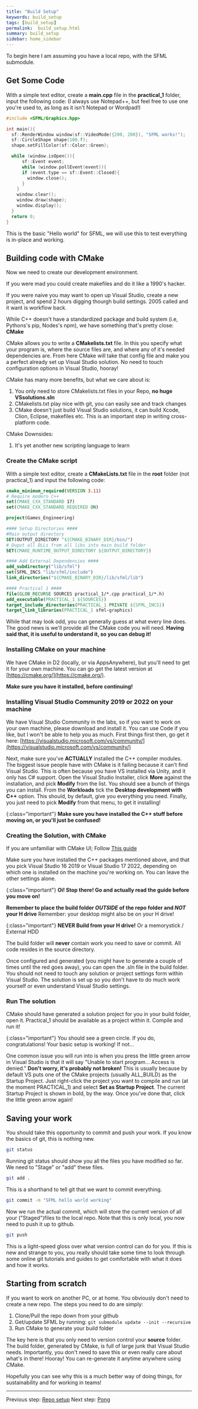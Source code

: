 ```yaml
---
title: "Build Setup"
keywords: build_setup
tags: [build_setup]
permalink:  build_setup.html
summary: build_setup
sidebar: home_sidebar
---
```


To begin here I am assuming you have a local repo, with the SFML submodule.

## Get Some Code
With a simple text editor, create a **main.cpp** file in the **practical_1** folder, input the following code:
(I always use Notepad++, but feel free to use one you're used to, as long as it isn't Notepad or Wordpad!)

```cpp
#include <SFML/Graphics.hpp>

int main(){
  sf::RenderWindow window(sf::VideoMode({200, 200}), "SFML works!");
  sf::CircleShape shape(100.f);
  shape.setFillColor(sf::Color::Green);

  while (window.isOpen()){
      sf::Event event;
      while (window.pollEvent(event)){
      if (event.type == sf::Event::Closed){
        window.close();
      }
    }
    window.clear();
    window.draw(shape);
    window.display();
  }
  return 0;
}
```

This is the basic "Hello world" for SFML, we will use this to test everything is in-place and working.

## Building code with CMake
Now we need to create our development environment. 

If you were mad you could create makefiles and do it like a 1990's hacker. 

If you were naive you may want to open up Visual Studio, create a new project, and spend 2 hours digging thourgh build settings. 2005 called and it want is workflow back.

While C++ doesn't have a standardized package and build system (i.e, Pythons's pip, Nodes's npm), we have something that's pretty close: **CMake**

CMake allows you to write a **CMakelists.txt** file. In this you specify what your program is, where the source files are, and where any of it's needed dependencies are. From here CMake will take that config file and make you a perfect already set up Visual Studio solution. No need to touch configuration options in Visual Studio, hooray!

CMake has many more benefits, but what we care about is:
1. You only need to store CMakelists.txt files in your Repo, __**no huge VSsolutions.sln**__
1. CMakelists.txt play nice with git, you can easily see and track changes
1. CMake doesn't just build Visual Studio solutions, it can build Xcode, Clion, Eclipse, makefiles etc. This is an important step in writing cross-platform code.

CMake Downsides:
1. It's yet another new scripting language to learn


### Create the CMake script
With a simple text editor, create a **CMakeLists.txt** file in the **root** folder (not practical_1) and input the following code:

```CMake
cmake_minimum_required(VERSION 3.11)
# Require modern C++
set(CMAKE_CXX_STANDARD 17)
set(CMAKE_CXX_STANDARD_REQUIRED ON)

project(Games_Engineering)

#### Setup Directories ####
#Main output directory
SET(OUTPUT_DIRECTORY "${CMAKE_BINARY_DIR}/bin/")
# Ouput all DLLs from all libs into main build folder
SET(CMAKE_RUNTIME_OUTPUT_DIRECTORY ${OUTPUT_DIRECTORY})

#### Add External Dependencies ####
add_subdirectory("lib/sfml")
set(SFML_INCS "lib/sfml/include")
link_directories("${CMAKE_BINARY_DIR}/lib/sfml/lib")

#### Practical 1 ####
file(GLOB_RECURSE SOURCES practical_1/*.cpp practical_1/*.h)
add_executable(PRACTICAL_1 ${SOURCES})
target_include_directories(PRACTICAL_1 PRIVATE ${SFML_INCS})
target_link_libraries(PRACTICAL_1 sfml-graphics)
```

While that may look odd, you can generally guess at what every line does. The good news is we'll provide all the CMake code you will need.
**Having said that, it is useful to understand it, so you can debug it!**

### Installing CMake on your machine
We have CMake in D2 (locally, or via AppsAnywhere), but you'll need to get it for your own machine. You can go get the latest version at [https://cmake.org/](https://cmake.org/). 

**Make sure you have it installed, before continuing!**

### Installing Visual Studio Community 2019 or 2022 on your machine
We have Visual Studio Community in the labs, so if you want to work on your own machine, please download and install it. You can use Code if you like, but I won't be able to help you as much. First things first then, go get it here: [https://visualstudio.microsoft.com/vs/community/](https://visualstudio.microsoft.com/vs/community/)

Next, make sure you've **ACTUALLY** installed the C++ compiler modules. The biggest issue people have with CMake is it failing because it can't find Visual Studio. This is often because you have VS installed via Unity, and it only has C# support. Open the Visual Studio Installer, click **More** against the installation, and pick **Modify** from the list. You should see a bunch of things you can install. From the **Workloads** tick the **Desktop development with C++** option. This should, by default, give you everything you need. Finally, you just need to pick **Modify** from that menu, to get it installing!

{:class="important"}
**Make sure you have installed the C++ stuff before moving on, or you'll just be confused!**

### Creating the Solution, with CMake
If you are unfamiliar with CMake UI; Follow [This guide](https://github.com/edinburgh-napier/aux_guides/blob/master/cmake_guide.pdf)

Make sure you have installed the C++ packages mentioned above, and that you pick Visual Studio 16 2019 or Visual Studio 17 2022, depending on which one is installed on the machine you're working on. You can leave the other settings alone.

{:class="important"}
**Oi! Stop there! Go and actually read the guide before you move on!**

**Remember to place the build folder *OUTSIDE* of the repo folder and *NOT* your H drive**
Remember: your desktop might also be on your H drive!

{:class="important"}
**NEVER Build from your H drive!** 
Or a memorystick / External HDD
	

The build folder will **never** contain work you need to save or commit. All code resides in the source directory.

Once configured and generated (you might have to generate a couple of times until the red goes away), you can open the .sln file in the build folder. You should not need to touch any solution or project settings form within Visual Studio.
The solution is set up so you don't have to do much work yourself or even understand Visual Studio settings.

### Run The solution
CMake should have generated a solution project for you in your build folder, open it.
Practical_1 should be available as a project within it. Compile and run it!

{:class="important"}
You should see a green circle. If you do, congratulations! Your basic setup is working! If not...

One common issue you will run into is when you press the little green arrow in Visual Studio is that it will say "Unable to start program... Access is denied." **Don't worry, it's probably not broken!** This is usually because by default VS puts one of the CMake projects (usually ALL_BUILD) as the Startup Project. Just right-click the project you want to compile and run (at the moment PRACTICAL_1) and select **Set as Startup Project**. The current Startup Project is shown in bold, by the way. Once you've done that, click the little green arrow again!

## Saving your work
You should take this opportunity to commit and push your work. If you know the basics of git, this is nothing new.
```bash
git status
```
Running git status should show you all the files you have modified so far. We need to "Stage" or "add" these files. 

```bash
git add .
```
This is a shorthand to tell git that we want to commit everything.


```bash
git commit -m "SFML hello world working"
```
Now we run the actual commit, which will store the current version of all your ("Staged")files to the local repo. Note that this is only local, you now need to push it up to github.

```bash
git push
```

This is a light-speed gloss over what version control can do for you. If this is new and strange to you, you really should take some time to look through some online git tutorials and guides to get comfortable with what it does and how it works.

## Starting from scratch
If you want to work on another PC, or at home. You obviously don't need to create a new repo.
The steps you need to do are simply:
1. Clone/Pull the repo down from your github
1. Get/update SFML by running: ```git submodule update --init --recursive```
1. Run CMake to generate your build folder

The key here is that you only need to version control your **source** folder.
The build folder, generated by CMake, is full of large junk that Visual Studio needs. Importantly, you don't need to save this or even really care about what's in there! Hooray!
You can re-generate it anytime anywhere using CMake.

Hopefully you can see why this is a much better way of doing things, for sustainability and for working in teams!

---
Previous step: [Repo setup](repo_setup)
Next step: [Pong](pong)
